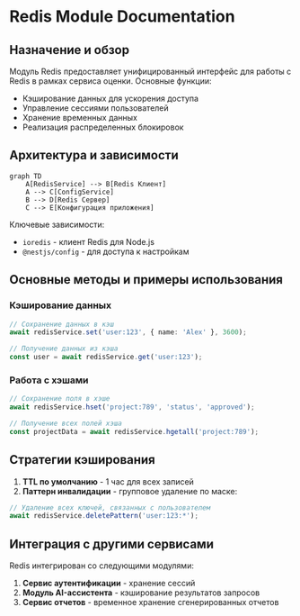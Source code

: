 # Redis Module Documentation

## Назначение и обзор
Модуль Redis предоставляет унифицированный интерфейс для работы с Redis в рамках сервиса оценки. Основные функции:
- Кэширование данных для ускорения доступа
- Управление сессиями пользователей
- Хранение временных данных
- Реализация распределенных блокировок

## Архитектура и зависимости
```mermaid
graph TD
    A[RedisService] --> B[Redis Клиент]
    A --> C[ConfigService]
    B --> D[Redis Сервер]
    C --> E[Конфигурация приложения]
```

Ключевые зависимости:
- `ioredis` - клиент Redis для Node.js
- `@nestjs/config` - для доступа к настройкам

## Основные методы и примеры использования
### Кэширование данных
```typescript
// Сохранение данных в кэш
await redisService.set('user:123', { name: 'Alex' }, 3600);

// Получение данных из кэша
const user = await redisService.get('user:123');
```

### Работа с хэшами
```typescript
// Сохранение поля в хэше
await redisService.hset('project:789', 'status', 'approved');

// Получение всех полей хэша
const projectData = await redisService.hgetall('project:789');
```

## Стратегии кэширования
1. **TTL по умолчанию** - 1 час для всех записей
2. **Паттерн инвалидации** - групповое удаление по маске:
```typescript
// Удаление всех ключей, связанных с пользователем
await redisService.deletePattern('user:123:*');
```

## Интеграция с другими сервисами
Redis интегрирован со следующими модулями:
1. **Сервис аутентификации** - хранение сессий
2. **Модуль AI-ассистента** - кэширование результатов запросов
3. **Сервис отчетов** - временное хранение сгенерированных отчетов
